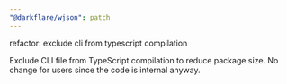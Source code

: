 ```yaml
---
"@darkflare/wjson": patch
---
```


refactor: exclude cli from typescript compilation

Exclude CLI file from TypeScript compilation to reduce package size. No change for users since the code is internal anyway.
